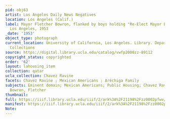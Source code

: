 ```yaml
---
pid: obj63
artist: Los Angeles Daily News Negatives
location: Los Angeles (Calif.)
label: Mayor Fletcher Bowron, flanked by boys holding "Re-Elect Mayor Bowron" signs,
  Los Angeles, 1953
_date: '1953'
object_type: photograph
current_location: University of California, Los Angeles. Library. Department of Special
  Collections
source: https://digital.library.ucla.edu/catalog/vwfp2000zz-89112
copyright_status: copyrighted
order: '62'
layout: lahousing_item
collection: qatar
ucla_collection: Chavez Ravine
facets: Chavez Ravine ; Mexican Americans ; Aréchiga Family
subjects: Eminent domain; Mexican Americans; Public Housing; Chavez Ravine; Mayors;
  Bowron, Fletcher
thumbnail:
full: https://iiif.library.ucla.edu/iiif/2/ark%3A%2F21198%2Fzz0002pfwv/full/600,/0/default.jpg
manifest: https://iiif.library.ucla.edu/iiif/2/ark%3A%2F21198%2Fzz0002pfwv/full/600,/0/default.jpg
Note:
---
```

